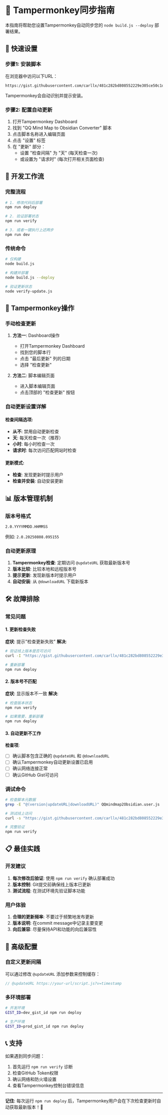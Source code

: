 # 🔄 Tampermonkey同步指南

本指南将帮助您设置Tampermonkey自动同步您的 `node build.js --deploy` 部署结果。

## 📱 快速设置

### 步骤1: 安装脚本
在浏览器中访问以下URL：
```
https://gist.githubusercontent.com/carllx/481c282bd808552229e305ce50c1d832/raw/QQmindmap2Obsidian.user.js
```

Tampermonkey会自动识别并提示安装。

### 步骤2: 配置自动更新
1. 打开Tampermonkey Dashboard
2. 找到 "QQ Mind Map to Obsidian Converter" 脚本
3. 点击脚本名称进入编辑页面
4. 点击 "设置" 标签
5. 在 "更新" 部分：
   - 设置 "检查间隔" 为 "天" (每天检查一次)
   - 或设置为 "请求时" (每次打开相关页面检查)

## 🚀 开发工作流

### 完整流程
```bash
# 1. 修改代码后部署
npm run deploy

# 2. 验证部署状态
npm run verify

# 3. 或者一键执行上述两步
npm run dev
```

### 传统命令
```bash
# 仅构建
node build.js

# 构建并部署
node build.js --deploy

# 验证更新状态
node verify-update.js
```

## 🔧 Tampermonkey操作

### 手动检查更新
1. **方法一**: Dashboard操作
   - 打开Tampermonkey Dashboard
   - 找到您的脚本行
   - 点击 "最后更新" 列的日期
   - 选择 "检查更新"

2. **方法二**: 脚本编辑页面
   - 进入脚本编辑页面
   - 点击顶部的 "检查更新" 按钮

### 自动更新设置详解

#### 检查间隔选项:
- **从不**: 禁用自动更新检查
- **天**: 每天检查一次（推荐）
- **小时**: 每小时检查一次
- **请求时**: 每次访问匹配网站时检查

#### 更新模式:
- **检查**: 发现更新时提示用户
- **检查并安装**: 自动安装更新

## 📊 版本管理机制

### 版本号格式
```
2.0.YYYYMMDD.HHMMSS
```
例如: `2.0.20250808.095155`

### 自动更新原理
1. **Tampermonkey检查**: 定期访问 `@updateURL` 获取最新版本号
2. **版本比较**: 比较本地和远程版本号
3. **提示更新**: 发现新版本时提示用户
4. **自动安装**: 从 `@downloadURL` 下载新版本

## 🛠️ 故障排除

### 常见问题

#### 1. 更新检查失败
**症状**: 提示"检查更新失败"
**解决**:
```bash
# 验证线上版本是否可访问
curl -I "https://gist.githubusercontent.com/carllx/481c282bd808552229e305ce50c1d832/raw/QQmindmap2Obsidian.user.js"

# 重新部署
npm run deploy
```

#### 2. 版本号不匹配
**症状**: 显示版本不一致
**解决**:
```bash
# 检查版本状态
npm run verify

# 如果需要，重新部署
npm run deploy
```

#### 3. 自动更新不工作
**检查项**:
- [ ] 确认脚本包含正确的 `@updateURL` 和 `@downloadURL`
- [ ] 确认Tampermonkey自动更新设置已启用
- [ ] 确认网络连接正常
- [ ] 确认GitHub Gist可访问

### 调试命令
```bash
# 检查脚本元数据
grep -E "@(version|updateURL|downloadURL)" QQmindmap2Obsidian.user.js

# 测试线上访问
curl -s "https://gist.githubusercontent.com/carllx/481c282bd808552229e305ce50c1d832/raw/QQmindmap2Obsidian.user.js" | head -10

# 完整验证
npm run verify
```

## 📋 最佳实践

### 开发建议
1. **每次修改后验证**: 使用 `npm run verify` 确认部署成功
2. **版本控制**: Git提交前确保线上版本已更新
3. **测试流程**: 在测试环境先验证脚本功能

### 用户体验
1. **合理的更新频率**: 不要过于频繁地发布更新
2. **版本说明**: 在commit message中记录主要变更
3. **向后兼容**: 尽量保持API和功能的向后兼容性

## 🎯 高级配置

### 自定义更新间隔
可以通过修改 `@updateURL` 添加参数来控制缓存：
```javascript
// @updateURL https://your-url/script.js?v=timestamp
```

### 多环境部署
```bash
# 开发环境
GIST_ID=dev_gist_id npm run deploy

# 生产环境  
GIST_ID=prod_gist_id npm run deploy
```

## 📞 支持

如果遇到同步问题：
1. 首先运行 `npm run verify` 诊断
2. 检查GitHub Token权限
3. 确认网络和防火墙设置
4. 查看Tampermonkey控制台错误信息

---

**记住**: 每次运行 `npm run deploy` 后，Tampermonkey用户会在下次检查更新时自动获取最新版本！🚀
